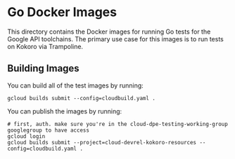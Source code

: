# Go Docker Images

This directory contains the Docker images for running Go tests for the Google API toolchains.
The primary use case for this images is to run tests on Kokoro via Trampoline.

## Building Images

You can build all of the test images by running:

```
gcloud builds submit --config=cloudbuild.yaml .
```

You can publish the images by running:

```
# first, auth. make sure you're in the cloud-dpe-testing-working-group googlegroup to have access
gcloud login
gcloud builds submit --project=cloud-devrel-kokoro-resources --config=cloudbuild.yaml .
```
